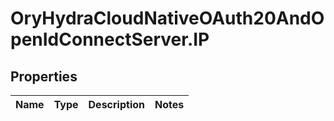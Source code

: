# OryHydraCloudNativeOAuth20AndOpenIdConnectServer.IP

## Properties
Name | Type | Description | Notes
------------ | ------------- | ------------- | -------------


